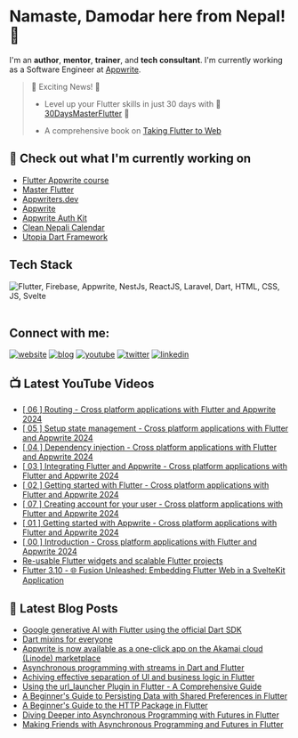 # Namaste, Damodar here from Nepal! 👋

I'm an **author**, **mentor**, **trainer**, and **tech consultant**. I'm currently working as a Software Engineer at [Appwrite](https://appwrite.io).

> 🎉 Exciting News! 🎉
> 
> - Level up your Flutter skills in just 30 days with 🚀 [30DaysMasterFlutter](https://appwriters.dev/30days/flutter) 🚀
>
> - A comprehensive book on <a href="https://www.amazon.com/Taking-Flutter-Web-cross-platform-platforms/dp/1801817715">
Taking Flutter to Web
</a>


## 👷 Check out what I'm currently working on

  - [Flutter Appwrite course](https://appwriters.dev/courses/flutter-appwrite)
  - [Master Flutter](https://masterflutter.appwriters.dev)
  - [Appwriters.dev](https://appwriters.dev)
  - [Appwrite](https://github.com/appwrite/appwrite)
  - [Appwrite Auth Kit](https://github.com/lohanidamodar/appwrite_auth_kit)
  - [Clean Nepali Calendar](https://github.com/lohanidamodar/clean_nepali_calendar)
  - [Utopia Dart Framework](https://github.com/utopia-dart)


## Tech Stack

<img src="https://skillicons.dev/icons?i=js,html,css,swift,php,dart,flutter,appwrite,firebase,svelte" title="Flutter, Firebase, Appwrite, NestJs, ReactJS, Laravel, Dart, HTML, CSS, JS, Svelte" alt="Flutter, Firebase, Appwrite, NestJs, ReactJS, Laravel, Dart, HTML, CSS, JS, Svelte" /> <br /><br />

## Connect with me:

[![website](https://img.shields.io/badge/web-A21432?style=for-the-badge&logo=globe&logoColor=white)](https://dlohani.com.np)
[![blog](https://img.shields.io/badge/blog-A21432?style=for-the-badge&logo=globe&logoColor=white)](https://appwriters.dev)
[![youtube](https://img.shields.io/badge/youtube-FF0000?style=for-the-badge&logo=youtube&logoColor=white)](https://youtube.com/@appwriters)
[![twitter](https://img.shields.io/badge/Twitter-1DA1F2?style=for-the-badge&logo=twitter&logoColor=white)](https://www.instagram.com/arorapranav187/)
[![linkedin](https://img.shields.io/badge/LinkedIn-0077B5?style=for-the-badge&logo=linkedin&logoColor=white)](https://www.linkedin.com/in/lohanidamodar/)


## 📺 Latest YouTube Videos
<!-- YOUTUBE:START -->
- [[ 06 ] Routing - Cross platform applications with Flutter and Appwrite 2024](https://www.youtube.com/watch?v=69HUy0mGIaU)
- [[ 05 ] Setup state management - Cross platform applications with Flutter and Appwrite 2024](https://www.youtube.com/watch?v=8k42p7HK8v0)
- [[ 04 ] Dependency injection - Cross platform applications with Flutter and Appwrite 2024](https://www.youtube.com/watch?v=oc73TnuEitg)
- [[ 03 ] Integrating Flutter and Appwrite - Cross platform applications with Flutter and Appwrite 2024](https://www.youtube.com/watch?v=3-ejU2yU-rQ)
- [[ 02 ] Getting started with Flutter - Cross platform applications with Flutter and Appwrite 2024](https://www.youtube.com/watch?v=EmCLluiaXyo)
- [[ 07 ] Creating account for your user - Cross platform applications with Flutter and Appwrite 2024](https://www.youtube.com/watch?v=fuA9scGDaEs)
- [[ 01 ] Getting started with Appwrite - Cross platform applications with Flutter and Appwrite 2024](https://www.youtube.com/watch?v=WiOOowM9FVE)
- [[ 00 ] Introduction - Cross platform applications with Flutter and Appwrite 2024](https://www.youtube.com/watch?v=cmboLwHvsFU)
- [Re-usable Flutter widgets and scalable Flutter projects](https://www.youtube.com/watch?v=3QikoLe2kXY)
- [Flutter 3.10 - 🌐 Fusion Unleashed: Embedding Flutter Web in a SvelteKit Application](https://www.youtube.com/watch?v=sK-wmZg9LoY)
<!-- YOUTUBE:END -->

## 📕 Latest Blog Posts
<!-- BLOG-POST-LIST:START -->
- [Google generative AI with Flutter using the official Dart SDK](https://appwriters.dev/blog/google-generative-ai-with-flutter)
- [Dart mixins for everyone](https://appwriters.dev/blog/dart-mixins-for-everyone)
- [Appwrite is now available as a one-click app on the Akamai cloud &lpar;Linode&rpar; marketplace](https://dev.to/appwrite/appwrite-is-now-available-as-a-one-click-app-on-the-akamai-cloud-linode-marketplace-5ajp)
- [Asynchronous programming with streams in Dart and Flutter](https://appwriters.dev/blog/asynchronous-programming-with-streams-in-dart-and-flutter)
- [Achiving effective separation of UI and business logic in Flutter](https://appwriters.dev/blog/achiving-effective-separation-of-ui-and-business-logic-in-flutter)
- [Using the url_launcher Plugin in Flutter - A Comprehensive Guide](https://appwriters.dev/blog/using-the-url-launcher-plugin-in-flutter-a-comprehensive-guide)
- [A Beginner&#39;s Guide to Persisting Data with Shared Preferences in Flutter](https://appwriters.dev/blog/a-beginners-guide-to-persisting-data-with-shared-preferences-in-flutter)
- [A Beginner&#39;s Guide to the HTTP Package in Flutter](https://appwriters.dev/blog/a-beginners-guide-to-the-http-package-in-flutter)
- [Diving Deeper into Asynchronous Programming with Futures in Flutter](https://appwriters.dev/blog/diving-deeper-int-asynchronous-programming-with-futures-in-flutter)
- [Making Friends with Asynchronous Programming and Futures in Flutter](https://appwriters.dev/blog/making-friends-with-asynchronous-programming-and-futures-in-flutter)
<!-- BLOG-POST-LIST:END -->


[website]: https://dlohani.com.np
[blog]: https://appwriters.dev
[twitter]: https://twitter.com/lohanidamodar
[youtube]: https://youtube.com/reactbits
[linkedin]: https://linkedin.com/in/lohanidamodar
